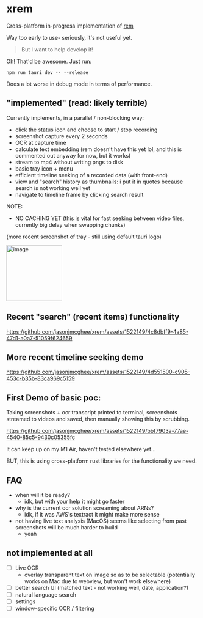 # xrem

Cross-platform in-progress implementation of [rem](https://github.com/jasonjmcghee/rem)

Way too early to use- seriously, it's not useful yet.

> But I want to help develop it!

Oh! That'd be awesome. Just run:

`npm run tauri dev -- --release`

Does a lot worse in debug mode in terms of performance.

## "implemented" (read: likely terrible)
Currently implements, in a parallel / non-blocking way:
- click the status icon and choose to start / stop recording
- screenshot capture every 2 seconds
- OCR at capture time
- calculate text embedding (rem doesn't have this yet lol, and this is commented out anyway for now, but it works)
- stream to mp4 without writing pngs to disk
- basic tray icon + menu
- efficient timeline seeking of a recorded data (with front-end)
- view and "search" history as thumbnails: i put it in quotes because search is not working well yet
- navigate to timeline frame by clicking search result

NOTE: 
- NO CACHING YET (this is vital for fast seeking between video files, currently big delay when swapping chunks)

(more recent screenshot of tray - still using default tauri logo)

<img width="146" alt="image" src="https://github.com/jasonjmcghee/xrem/assets/1522149/34e140ff-b047-4160-9947-2d30824210e4">

## Recent "search" (recent items) functionality

https://github.com/jasonjmcghee/xrem/assets/1522149/4c8dbff9-4a85-47d1-a0a7-51059f624659


## More recent timeline seeking demo

https://github.com/jasonjmcghee/xrem/assets/1522149/4d551500-c905-453c-b35b-83ca969c5159


## First Demo of basic poc:

Taking screenshots + ocr transcript printed to terminal, screenshots streamed to videos and saved, 
then manually showing this by scrubbing. 

https://github.com/jasonjmcghee/xrem/assets/1522149/bbf7903a-77ae-4540-85c5-9430c05355fc

It can keep up on my M1 Air, haven't tested elsewhere yet...

BUT, this is using cross-platform rust libraries for the functionality we need.

## FAQ
- when will it be ready?
    - idk, but with your help it might go faster
- why is the current ocr solution screaming about ARNs?
    - idk, if it was AWS's textract it might make more sense
- not having live text analysis (MacOS) seems like selecting from past screenshots will be much harder to build
    - yeah

## not implemented at all
- [ ] Live OCR
    - overlay transparent text on image so as to be selectable (potentially works on Mac due to webview, but won't work elsewhere)
- [ ] better search UI (matched text - not working well, date, application?)
- [ ] natural language search
- [ ] settings
- [ ] window-specific OCR / filtering
